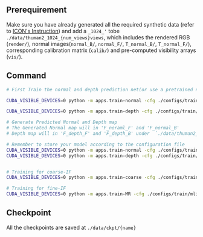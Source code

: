 ## Prerequirement

Make sure you have already generated all the required synthetic data (refer to [ICON's Instruction](https://github.com/YuliangXiu/ICON/blob/master/docs/dataset.md)) 
and add a `_1024_'` tobe `./data/thuman2_1024_{num_views}views`, which includes the rendered RGB (`render/`), normal images(`normal_B/`, `normal_F/`, `T_normal_B/`, `T_normal_F/`), corresponding calibration matrix (`calib/`) and pre-computed visibility arrays (`vis/`).


## Command

```bash
# First Train the normal and depth prediction net(or use a pretrained network)

CUDA_VISIBLE_DEVICES=0 python -m apps.train-normal -cfg ./configs/train/normal1024.yaml

CUDA_VISIBLE_DEVICES=0 python -m apps.train-depth -cfg ./configs/train/depth1024.yaml

# Generate Predicted Normal and Depth map
# The Generated Normal map will in 'F_noraml_F' and 'F_normal_B'
# Depth map will in 'F_depth_F' and 'F_depth_B' under  `./data/thuman2_1024_{num_views}views`

# Remember to store your model according to the configuration file
CUDA_VISIBLE_DEVICES=0 python -m apps.train-normal -cfg ./configs/train/normal1024.yaml -test
CUDA_VISIBLE_DEVICES=0 python -m apps.train-depth -cfg ./configs/train/depth1024.yaml -test


# Training for coarse-IF
CUDA_VISIBLE_DEVICES=0 python -m apps.train-coarse -cfg ./configs/train/icon-coarse-nofilter.yaml

# Training for fine-IF
CUDA_VISIBLE_DEVICES=0 python -m apps.train-MR -cfg ./configs/train/mlif.yaml
```

## Checkpoint

All the checkpoints are saved at `./data/ckpt/{name}`